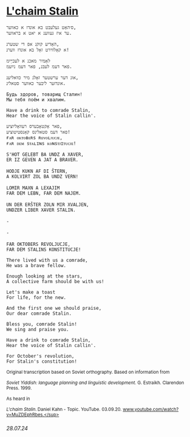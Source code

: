 # [L'chaim Stalin](https://open.spotify.com/track/5duD5qX31jQy8UVwQYjVch)
```
ס׳האָט געלעבט בא אונדז א כאװער,
ער איז געווענ א יאט א בראװער.

האָדיע קוקנ אפ די שטערנ,
א קאָלװירט זאָל בא אונדז װערנ!

לאָמיר מאכנ א לעכײַיִמ
פאר דעמ לעבנ, פאר דעמ נײַעמ.

אונ דער ערשטער זאָלנ מיר כװאליענ,
אונדזער ליבער כאװער סטאלינ.

Будь здоров, товарищ Сталин!
Мы тебя поём и хвалим.

Have a drink to comrade Stalin,
Hear the voice of Stalin callin'.

פאר אָקטאָבערס רעװאָליוציע,
פאר דעמ סטאלינס קאָנסטיטוציע!
ғᴀʀ ᴏᴋᴛᴏʙᴇʀs ʀᴇᴠᴏʟᴊᴜᴄᴊᴇ,
ғᴀʀ ᴅᴇᴍ sᴛᴀʟɪɴs ᴋᴏɴsᴛᴊɪᴛᴜᴄᴊᴇ!
```
<pre>
<sup>S'HOT GELEBT BA UNDZ A XAVER,</sup>
<sup>ER IZ GEVEN A JAT A BRAVER.</sup>

<sup>HODJE KUKN AF DI ŠTERN,</sup>
<sup>A KOLVIRT ZOL BA UNDZ VERN!</sup>

<sup>LOMIR MAXN A LEXAJIM</sup>
<sup>FAR DEM LEBN, FAR DEM NAJEM.</sup>

<sup>UN DER ERŠTER ZOLN MIR XVALJEN,</sup>
<sup>UNDZER LIBER XAVER STALIN.</sup>

<sup>-</sup>

<sup>-</sup>

<sup>FAR OKTOBERS REVOLJUCJE,</sup>
<sup>FAR DEM STALINS KONSTITUCJE!</sup>
</pre>
```
There lived with us a comrade,
He was a brave fellow.

Enough looking at the stars,
A collective farm should be with us!

Let's make a toast
For life, for the new.

And the first one we should praise,
Our dear comrade Stalin.

Bless you, comrade Stalin!
We sing and praise you.

Have a drink to comrade Stalin,
Hear the voice of Stalin callin'.

For October's revolution,
For Stalin's constitution!
```
<sub>Original transcription based on Soviet orthography. Based on information from</sub>

<sup>*Soviet Yiddish: language planning and linguistic development.* G. Estraikh. Clarendon Press. 1999.</sup>

<sub>As heard in</sub>

<sup>*L'chaim Stalin.* Daniel Kahn - Topic. YouTube. 03.09.20. www.youtube.com/watch?v=MuZDEphRbes.</sup>
###### 28.07.24

